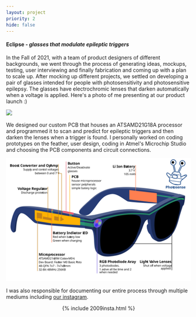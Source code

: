 ```yaml
---
layout: project
priority: 2
hide: false
---
```

#### Eclipse - _glasses that modulate epileptic triggers_

In the Fall of 2021, with a team of product designers of different backgrounds, we went through the
process of generating ideas, mockups, testing, user interviewing and finally fabrication and coming
up with a plan to scale up. After mocking up different projects, we settled on developing a pair of
glasses intended for people with photosensitivity and photosensitive epilepsy. The glasses have
electrochromic lenses that darken automatically when a voltage is applied. Here's a photo of me
presenting at our product launch :)

<img src="resources/2009prodlaunchphoto.JPG" class="innerphoto"/>

We designed our custom PCB that houses an ATSAMD21G18A processor and programmed it to scan and predict
for epileptic triggers and then darken the lenses when a trigger is found. I personally worked on
coding prototypes on the feather, user design, coding in Atmel's Microchip Studio and choosing the
PCB components and circuit connections.

<img src="resources/2009glasses.svg" class="innerphoto"/>

I was also responsible for documenting our entire process through multiple mediums including [our
instagram](https://www.instagram.com/2.009blue/).
<div style="text-align: center; margin-top: -5px 0">
{% include 2009insta.html %}
